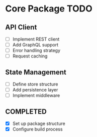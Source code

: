 # Core Package TODO

## API Client

- [ ] Implement REST client
- [ ] Add GraphQL support
- [ ] Error handling strategy
- [ ] Request caching

## State Management

- [ ] Define store structure
- [ ] Add persistence layer
- [ ] Implement middleware

## COMPLETED

- [x] Set up package structure
- [x] Configure build process
